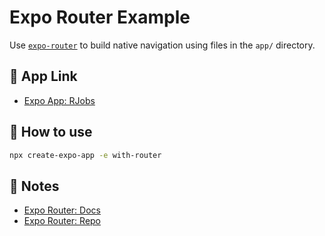# Expo Router Example

Use [`expo-router`](https://expo.github.io/router) to build native navigation using files in the `app/` directory.

## 📱 App Link

- [Expo App: RJobs](exp://exp.host/@pablodiasdev/react_native_jobs?release-channel=default)

## 🚀 How to use

```sh
npx create-expo-app -e with-router
```

## 📝 Notes

- [Expo Router: Docs](https://expo.github.io/router)
- [Expo Router: Repo](https://github.com/expo/router)
